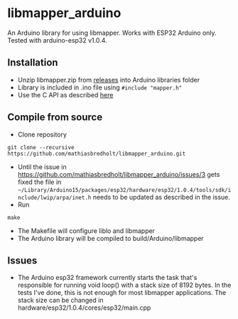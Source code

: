 # libmapper_arduino
An Arduino library for using libmapper. Works with ESP32 Arduino only. Tested with arduino-esp32 v1.0.4.

## Installation
* Unzip libmapper.zip from [releases](https://github.com/mathiasbredholt/libmapper_arduino/releases) into Arduino libraries folder
* Library is included in .ino file using ```#include "mapper.h"```
* Use the C API as described [here](http://libmapper.github.io/tutorials/c.html) 

## Compile from source
* Clone repository
```
git clone --recursive https://github.com/mathiasbredholt/libmapper_arduino.git
```
* Until the issue in https://github.com/mathiasbredholt/libmapper_arduino/issues/3 gets fixed the file in `~/Library/Arduino15/packages/esp32/hardware/esp32/1.0.4/tools/sdk/include/lwip/arpa/inet.h` needs to be updated as described in the issue.
* Run
```
make
```
* The Makefile will configure liblo and libmapper
* The Arduino library will be compiled to build/Arduino/libmapper

## Issues
* The Arduino esp32 framework currently starts the task that's responsible for running void loop() with a stack size of 8192 bytes. In the tests I've done, this is not enough for most libmapper applications. The stack size can be changed in hardware/esp32/1.0.4/cores/esp32/main.cpp
